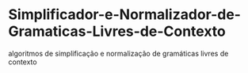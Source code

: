# Simplificador-e-Normalizador-de-Gramaticas-Livres-de-Contexto
algoritmos de simplificação e normalização de gramáticas livres de contexto
